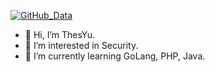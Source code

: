 [![GitHub_Data](https://github-readme-stats.vercel.app/api?username=syyu6)]()
- 👋 Hi, I’m ThesYu.
- 👀 I’m interested in Security.
- 🌱 I’m currently learning GoLang, PHP, Java.


<!---
- 💞️ I’m looking to collaborate on ...
- 📫 How to reach me ...
--->

<!---
syyu6/syyu6 is a ✨ special ✨ repository because its `README.md` (this file) appears on your GitHub profile.
You can click the Preview link to take a look at your changes.

